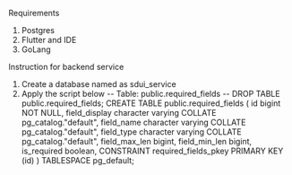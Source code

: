 Requirements
1. Postgres
2. Flutter and IDE
3. GoLang

Instruction for backend service
1. Create a database named as sdui_service
2. Apply the script below
    -- Table: public.required_fields
    -- DROP TABLE public.required_fields;
    CREATE TABLE public.required_fields
    (
        id bigint NOT NULL,
        field_display character varying COLLATE pg_catalog."default",
        field_name character varying COLLATE pg_catalog."default",
        field_type character varying COLLATE pg_catalog."default",
        field_max_len bigint,
        field_min_len bigint,
        is_required boolean,
        CONSTRAINT required_fields_pkey PRIMARY KEY (id)
    )
    TABLESPACE pg_default;
